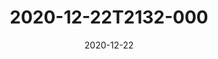 ---
date: 2020-12-22
title: 2020-12-22T2132-000
hero: 2020/2020-12-22T2132-000.jpeg

# briefly describe the image…
alt: ''

# insert the closed caption text after the three-dash break…
# (include line-breaks, punctuation, and capitalization)
---